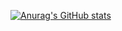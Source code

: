[![Anurag's GitHub stats](https://github-readme-stats.vercel.app/api?username=firaenv&theme=onedark&showicons=true)](https://github.com/anuraghazra/github-readme-stats)
